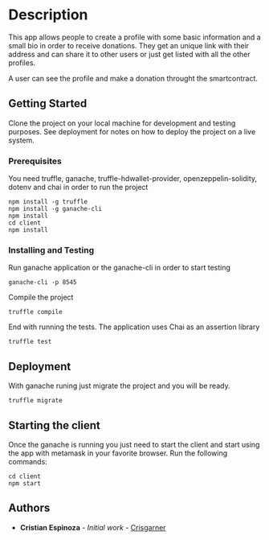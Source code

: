 # Description

This app allows people to create a profile with some basic information and a small bio in order to receive donations. They get an unique link with their address and can share it to other users or just get listed with all the other profiles.

A user can see the profile and make a donation throught the smartcontract.

## Getting Started

Clone the project on your local machine for development and testing purposes. See deployment for notes on how to deploy the project on a live system.

### Prerequisites

You need truffle, ganache, truffle-hdwallet-provider, openzeppelin-solidity, dotenv and chai in order to run the project

```
npm install -g truffle
npm install -g ganache-cli
npm install
cd client
npm install
```

### Installing and Testing

Run ganache application or the ganache-cli in order to start testing

```
ganache-cli -p 8545
```

Compile the project

```
truffle compile 
```

End with running the tests. The application uses Chai as an assertion library 

```
truffle test 
```

## Deployment

With ganache runing just migrate the project and you will be ready.

```
truffle migrate 
``` 

## Starting the client

Once the ganache is running you just need to start the client and start using the app with metamask in your favorite browser. Run the following commands:

```
cd client
npm start
``` 
## Authors

* **Cristian Espinoza** - *Initial work* - [Crisgarner](https://github.com/crisgarner)
